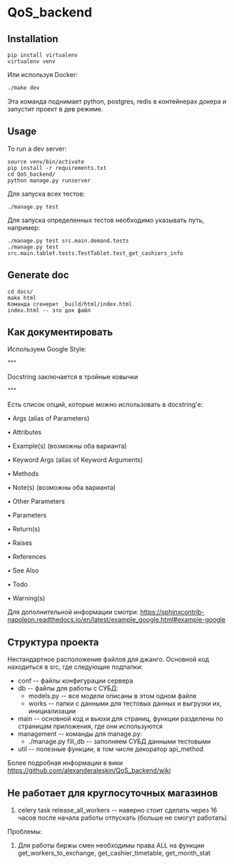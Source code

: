 # QoS_backend

## Installation

```
pip install virtualenv
virtualenv venv
```

Или используя Docker:
```bash
./make dev
```

Эта команда поднимает python, postgres, redis в контейнерах докера и запустит проект в дев режиме.

## Usage

To run a dev server:

```
source venv/bin/activate
pip install -r requirements.txt
cd QoS_backend/
python manage.py runserver
```

Для запуска всех тестов:
```
./manage.py test 
```
Для запуска определенных тестов необходимо указывать путь, например:
```
./manage.py test src.main.demand.tests
./manage.py test src.main.tablet.tests.TestTablet.test_get_cashiers_info
```

## Generate doc
```
cd docs/
make html
Команда сгенерит _build/html/index.html
index.html -- это док файл
```


## Как документировать
Используем Google Style:

"""

Docstring заключается в тройные ковычки

"""

Есть список опций, которые можно использовать в docstring'e:

• Args (alias of Parameters)

• Attributes

• Example(s) (возможны оба варианта)

• Keyword Args (alias of Keyword Arguments)

• Methods

• Note(s) (возможны оба варианта)

• Other Parameters

• Parameters

• Return(s)

• Raises

• References

• See Also

• Todo

• Warning(s)

Для дополнительной информации смотри:
https://sphinxcontrib-napoleon.readthedocs.io/en/latest/example_google.html#example-google

## Структура проекта

Нестандартное расположение файлов для джанго. Основной код находиться в src, где следующие подпапки:

- conf -- файлы конфигурации сервера
- db -- файлы для работы с СУБД:
  - models.py -- все модели описаны в этом одном файле
  - works -- папки с данными для тестовых данных и выгрузки их, инициализации 
- main -- основной код и вьюхи для страниц, функции разделены по страницам приложения, где они используются
- management -- команды для manage.py:
  - ./manage.py fill_db -- заполняем СУБД данными тестовыми
- util -- полезные функции, в том числе декоратор api_method

Более подробная информации в вики https://github.com/alexanderaleskin/QoS_backend/wiki



## Не работает для круглосуточных магазинов

1. celery task release_all_workers -- наверно стоит сделать через 16 часов после начала работы отпускать (больше не смогут работать)

Проблемы:

1. Для работы биржы смен необходимы права ALL на функции get_workers_to_exchange, get_cashier_timetable, get_month_stat

